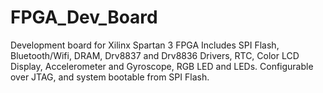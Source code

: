# FPGA_Dev_Board
Development board for Xilinx Spartan 3 FPGA
Includes SPI Flash, Bluetooth/Wifi, DRAM, Drv8837 and Drv8836 Drivers, RTC, Color LCD Display, Accelerometer and Gyroscope, RGB LED and LEDs.
Configurable over JTAG, and system bootable from SPI Flash.
